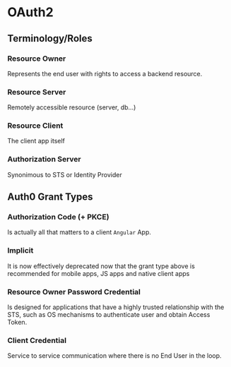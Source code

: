 # OAuth2

## Terminology/Roles

### Resource Owner
Represents the end user with rights to access a backend resource.

### Resource Server
Remotely accessible resource (server, db...)

### Resource Client
The client app itself

### Authorization Server
Synonimous to STS or Identity Provider


## Auth0 Grant Types

### Authorization Code (+ PKCE)
Is actually all that matters to a client `Angular` App.

### Implicit
It is now effectively deprecated now that the grant type above is recommended for mobile apps, JS apps and native client apps

### Resource Owner Password Credential
Is designed for applications that have a highly trusted relationship with the STS, such as OS mechanisms to authenticate user and obtain Access Token.

### Client Credential
Service to service communication where there is no End User in the loop.